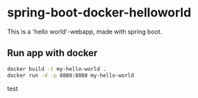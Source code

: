 # spring-boot-docker-helloworld
This is a 'hello world'-webapp, made with spring boot.

## Run app with docker
``` bash
docker build -t my-hello-world .
docker run -d -p 8080:8080 my-hello-world
```

test
